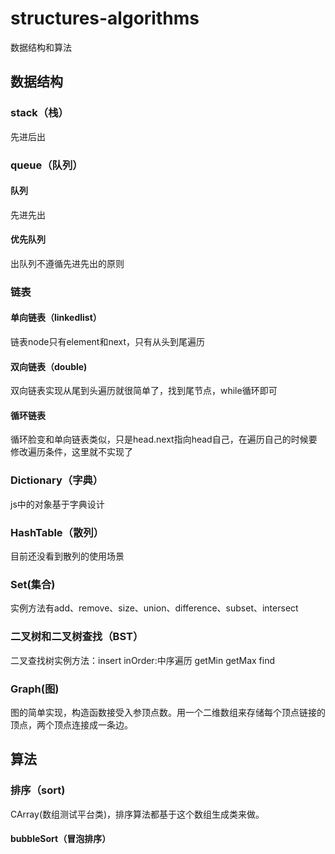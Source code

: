 # structures-algorithms
数据结构和算法

## 数据结构
### stack（栈）
先进后出

### queue（队列）
#### 队列
先进先出
#### 优先队列
出队列不遵循先进先出的原则

### 链表
#### 单向链表（linkedlist）
链表node只有element和next，只有从头到尾遍历
#### 双向链表（double)
双向链表实现从尾到头遍历就很简单了，找到尾节点，while循环即可

#### 循环链表
循环脸变和单向链表类似，只是head.next指向head自己，在遍历自己的时候要修改遍历条件，这里就不实现了

### Dictionary（字典）
js中的对象基于字典设计

### HashTable（散列）
目前还没看到散列的使用场景

### Set(集合)
实例方法有add、remove、size、union、difference、subset、intersect

### 二叉树和二叉树查找（BST）
二叉查找树实例方法：insert inOrder:中序遍历 getMin getMax find

### Graph(图)
图的简单实现，构造函数接受入参顶点数。用一个二维数组来存储每个顶点链接的顶点，两个顶点连接成一条边。

## 算法
### 排序（sort)
CArray(数组测试平台类)，排序算法都基于这个数组生成类来做。
#### bubbleSort（冒泡排序）

